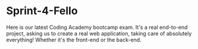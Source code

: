 # Sprint-4-Fello
Here is our latest Coding Academy bootcamp exam. It's a real end-to-end project, asking us to create a real web application, taking care of absolutely everything! Whether it's the front-end or the back-end.
